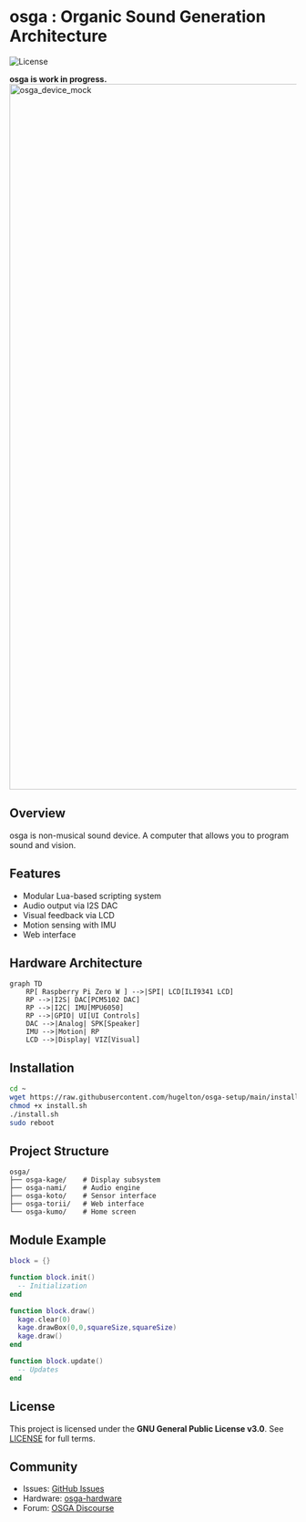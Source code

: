 # osga : Organic Sound Generation Architecture

![License](https://img.shields.io/badge/License-GPLv3-blue.svg)

**osga is work in progress.**
<img width="1238" alt="osga_device_mock" src="https://github.com/user-attachments/assets/20c96b6a-c83a-40ca-aaec-3064d1db479b" />

## Overview

osga is non-musical sound device. A computer that allows you to program sound and vision. 

## Features

- Modular Lua-based scripting system
- Audio output via I2S DAC
- Visual feedback via LCD
- Motion sensing with IMU
- Web interface

## Hardware Architecture

```mermaid
graph TD
    RP[ Raspberry Pi Zero W ] -->|SPI| LCD[ILI9341 LCD]
    RP -->|I2S| DAC[PCM5102 DAC]
    RP -->|I2C| IMU[MPU6050]
    RP -->|GPIO| UI[UI Controls]
    DAC -->|Analog| SPK[Speaker]
    IMU -->|Motion| RP
    LCD -->|Display| VIZ[Visual]
```

## Installation

```bash
cd ~
wget https://raw.githubusercontent.com/hugelton/osga-setup/main/install.sh
chmod +x install.sh
./install.sh
sudo reboot
```

## Project Structure

```
osga/
├── osga-kage/    # Display subsystem
├── osga-nami/    # Audio engine
├── osga-koto/    # Sensor interface
├── osga-torii/   # Web interface
└── osga-kumo/    # Home screen 
```

## Module Example

```lua
block = {}

function block.init()
  -- Initialization
end

function block.draw()
  kage.clear(0)
  kage.drawBox(0,0,squareSize,squareSize)
  kage.draw()
end

function block.update()
  -- Updates
end
```

## License

This project is licensed under the **GNU General Public License v3.0**. See [LICENSE](LICENSE) for full terms.

## Community

- Issues: [GitHub Issues](https://github.com/hugelton/osga/issues)
- Hardware: [osga-hardware](https://github.com/hugelton/osga-hardware)
- Forum: [OSGA Discourse](https://github.com/hugelton/osga/discussions/)
